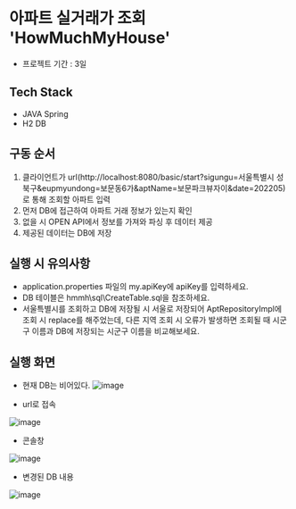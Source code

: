 # 아파트 실거래가 조회 'HowMuchMyHouse' 

- 프로젝트 기간 : 3일

## Tech Stack

- JAVA Spring
- H2 DB

## 구동 순서

1. 클라이언트가 url(http://localhost:8080/basic/start?sigungu=서울특별시 성북구&eupmyundong=보문동6가&aptName=보문파크뷰자이&date=202205)로 통해 조회할 아파트 입력
2. 먼저 DB에 접근하여 아파트 거래 정보가 있는지 확인
3. 없을 시 OPEN API에서 정보를 가져와 파싱 후 데이터 제공
4. 제공된 데이터는 DB에 저장

## 실행 시 유의사항

- application.properties 파일의 my.apiKey에 apiKey를 입력하세요.
- DB 테이블은 hmmh\sql\CreateTable.sql을 참조하세요.
- 서울특별시를 조회하고 DB에 저장될 시 서울로 저장되어 AptRepositoryImpl에 조회 시 replace를 해주었는데, 다른 지역 조회 시 오류가 발생하면 조회될 때 시군구 이름과 DB에 저장되는 시군구 이름을 비교해보세요.

## 실행 화면

- 현재 DB는 비어있다.
![image](https://user-images.githubusercontent.com/90389323/193715693-c455fada-0bbb-41f1-a169-893a286e3e6f.png)


- url로 접속

![image](https://user-images.githubusercontent.com/90389323/193715605-7aae2b72-5144-41fe-b17d-6fffb1c456e9.png)

- 콘솔창

![image](https://user-images.githubusercontent.com/90389323/193715806-26a811ba-53a7-49d7-aca8-3d7ffb3fb256.png)

- 변경된 DB 내용

![image](https://user-images.githubusercontent.com/90389323/193715863-78908f87-be0a-470a-bcd1-b6ce9505d49a.png)
